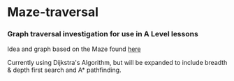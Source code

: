 # Maze-traversal
### Graph traversal investigation for use in A Level lessons

Idea and graph based on the Maze found [here](https://www.reddit.com/r/dataisbeautiful/comments/7b7aa0/visualizing_the_depthfirst_search_recursive/)

Currently using Dijkstra's Algorithm, but will be expanded to include breadth & depth first search and A* pathfinding.
